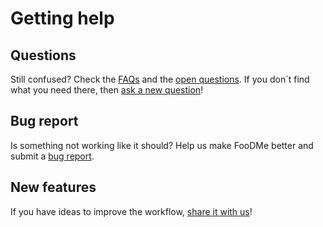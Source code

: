 # Getting help

## Questions

Still confused? 
Check the [FAQs](../faqs.md) and the [open questions](https://github.com/CVUA-RRW/FooDMe/labels/question).
If you don´t find what you need there, then [ask a new question](https://github.com/CVUA-RRW/FooDMe/issues/new?assignees=&labels=question&template=question.md&title=)!

## Bug report

Is something not working like it should?
Help us make FooDMe better and submit a [bug report](https://github.com/CVUA-RRW/FooDMe/issues/new?assignees=&labels=bug&template=bug_report.md&title=).

## New features

If you have ideas to improve the workflow, [share it with us](https://github.com/CVUA-RRW/FooDMe/issues/new?assignees=&labels=enhancement&template=feature_request.md&title=)! 

